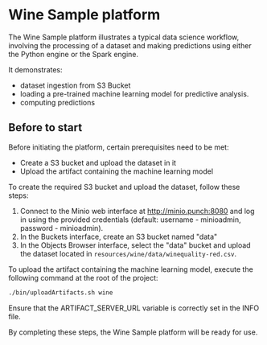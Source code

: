# Wine Sample platform

The Wine Sample platform illustrates a typical data science workflow, involving the processing of a dataset and making predictions using either the Python engine or the Spark engine.

It demonstrates:
* dataset ingestion from S3 Bucket
* loading a pre-trained machine learning model for predictive analysis.
* computing predictions

## Before to start

Before initiating the platform, certain prerequisites need to be met:

* Create a S3 bucket and upload the dataset in it
* Upload the artifact containing the machine learning model

To create the required S3 bucket and upload the dataset, follow these steps:

1. Connect to the Minio web interface at http://minio.punch:8080 and log in using the provided credentials (default: username - minioadmin, password - minioadmin).
2. In the Buckets interface, create an S3 bucket named "data"
3. In the Objects Browser interface, select the "data" bucket and upload the dataset located in ```resources/wine/data/winequality-red.csv```.

To upload the artifact containing the machine learning model, execute the following command at the root of the project:

```sh
./bin/uploadArtifacts.sh wine
```

Ensure that the ARTIFACT_SERVER_URL variable is correctly set in the INFO file.

By completing these steps, the Wine Sample platform will be ready for use.